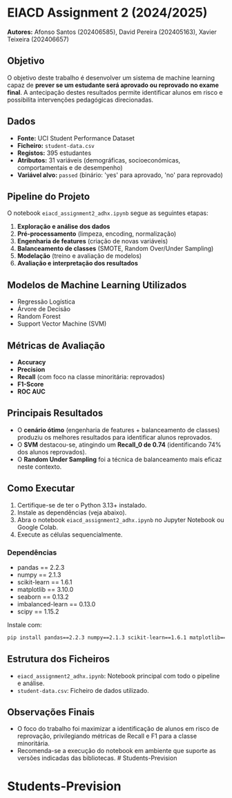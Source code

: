 # EIACD Assignment 2 (2024/2025)

**Autores:** Afonso Santos (202406585), David Pereira (202405163), Xavier Teixeira (202406657)

## Objetivo
O objetivo deste trabalho é desenvolver um sistema de machine learning capaz de **prever se um estudante será aprovado ou reprovado no exame final**. A antecipação destes resultados permite identificar alunos em risco e possibilita intervenções pedagógicas direcionadas.

## Dados
- **Fonte:** UCI Student Performance Dataset
- **Ficheiro:** `student-data.csv`
- **Registos:** 395 estudantes
- **Atributos:** 31 variáveis (demográficas, socioeconómicas, comportamentais e de desempenho)
- **Variável alvo:** `passed` (binário: 'yes' para aprovado, 'no' para reprovado)

## Pipeline do Projeto
O notebook `eiacd_assignment2_adhx.ipynb` segue as seguintes etapas:
1. **Exploração e análise dos dados**
2. **Pré-processamento** (limpeza, encoding, normalização)
3. **Engenharia de features** (criação de novas variáveis)
4. **Balanceamento de classes** (SMOTE, Random Over/Under Sampling)
5. **Modelação** (treino e avaliação de modelos)
6. **Avaliação e interpretação dos resultados**

## Modelos de Machine Learning Utilizados
- Regressão Logística
- Árvore de Decisão
- Random Forest
- Support Vector Machine (SVM)

## Métricas de Avaliação
- **Accuracy**
- **Precision**
- **Recall** (com foco na classe minoritária: reprovados)
- **F1-Score**
- **ROC AUC**

## Principais Resultados
- O **cenário ótimo** (engenharia de features + balanceamento de classes) produziu os melhores resultados para identificar alunos reprovados.
- O **SVM** destacou-se, atingindo um **Recall_0 de 0.74** (identificando 74% dos alunos reprovados).
- O **Random Under Sampling** foi a técnica de balanceamento mais eficaz neste contexto.

## Como Executar
1. Certifique-se de ter o Python 3.13+ instalado.
2. Instale as dependências (veja abaixo).
3. Abra o notebook `eiacd_assignment2_adhx.ipynb` no Jupyter Notebook ou Google Colab.
4. Execute as células sequencialmente.

### Dependências
- pandas == 2.2.3
- numpy == 2.1.3
- scikit-learn == 1.6.1
- matplotlib == 3.10.0
- seaborn == 0.13.2
- imbalanced-learn == 0.13.0
- scipy == 1.15.2

Instale com:
```bash
pip install pandas==2.2.3 numpy==2.1.3 scikit-learn==1.6.1 matplotlib==3.10.0 seaborn==0.13.2 imbalanced-learn==0.13.0 scipy==1.15.2
```

## Estrutura dos Ficheiros
- `eiacd_assignment2_adhx.ipynb`: Notebook principal com todo o pipeline e análise.
- `student-data.csv`: Ficheiro de dados utilizado.

## Observações Finais
- O foco do trabalho foi maximizar a identificação de alunos em risco de reprovação, privilegiando métricas de Recall e F1 para a classe minoritária.
- Recomenda-se a execução do notebook em ambiente que suporte as versões indicadas das bibliotecas. # Students-Prevision
# Students-Prevision
